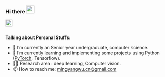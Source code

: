 ### Hi there <img src="https://media.giphy.com/media/hvRJCLFzcasrR4ia7z/giphy.gif" width="25px">

<a href="https://www.zhihu.com/people/wmy-77-89">
  <img align="left" alt="Mingyang Wu's Zhihu" width="22px" src="https://cdn.jsdelivr.net/npm/simple-icons@3.13.0/icons/zhihu.svg" />
</a>
<!-- <a href="https://www.linkedin.cn/incareer/in/ACoAAD7DeTEBq3nFfTfDK9v-iY1ep4FqA4TmSGc">
  <img align="left" alt="Mingyang Wu's LinkdeIN" width="22px" src="https://cdn.jsdelivr.net/npm/simple-icons@v3/icons/linkedin.svg" />
</a> -->

<!-- <a href="">
  <img align="left" alt="Mingyang Wu's Google Scholar" width="22px" src="https://cdn.jsdelivr.net/npm/simple-icons@3.12.4/icons/googlescholar.svg" />
</a> -->
<!-- <a href="https://leetcode.com/">
  <img align="left" alt="Abhishek's Leetcode" width="22px" src="https://cdn.jsdelivr.net/npm/simple-icons@v3/icons/leetcode.svg" />
</a> -->
<!-- <a href="https://twitter.com/">
  <img align="left" alt="Mingyang | Twitter" width="22px" src="https://cdn.jsdelivr.net/npm/simple-icons@v3/icons/twitter.svg" />
</a> -->
<!-- <a href="https://www.instagram.com/">
  <img align="left" alt="Mingyang Wu's Instagram" width="22px" src="https://cdn.jsdelivr.net/npm/simple-icons@v3/icons/instagram.svg" />
</a> -->
<!-- <a href="https://www.reddit.com/">
  <img align="left" alt="Mingyang's Reddit" width="22px" src="https://cdn.jsdelivr.net/npm/simple-icons@v3/icons/reddit.svg" />
</a> -->
<!-- <a href="">
  <img align="left" alt="Mingyang's Discord" width="22px" src="https://cdn.jsdelivr.net/npm/simple-icons@v3/icons/discord.svg" />
</a> -->

<br />
<br />

**Talking about Personal Stuffs:**

- 🔭 I’m currently an Senior year undergraduate, computer science.
- 🌱 I’m currently learning and implementing some projects using Python ([PyTorch](https://pytorch.org/tutorials/), Tensorflow).
- 🧑‍💻 Research area : deep learning, Computer vision.
- 📫 How to reach me: <a href="WMY2023FALL@163.com">mingyangwu.cn@gmail.com</a>
<!-- - 😄 Pronouns: He/His
- ⚡ Fun fact:  -->
